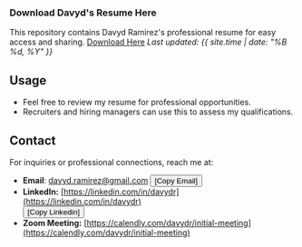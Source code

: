 ### Download Davyd's Resume Here

This repository contains Davyd Ramirez's professional resume for easy access and sharing. [Download Here](https://github.com/davydr/resume/raw/refs/heads/main/davyd_ramirez_resume.docx)
_Last updated: {{ site.time | date: "%B %d, %Y" }}_

## Usage
- Feel free to review my resume for professional opportunities.
- Recruiters and hiring managers can use this to assess my qualifications.


## Contact
For inquiries or professional connections, reach me at:
- **Email**: davyd.ramirez@gmail.com
  <button onclick="copyToClipboard('davyd.ramirez@gmail.com')">[Copy Email]</button>
- **LinkedIn:** [https://linkedin.com/in/davydr](https://linkedin.com/in/davydr)  
  <button onclick="copyToClipboard('https://linkedin.com/in/davydr')">[Copy Linkedin]</button>
- **Zoom Meeting:** [https://calendly.com/davydr/initial-meeting](https://calendly.com/davydr/initial-meeting)

<script>
  function copyToClipboard(text) {
    navigator.clipboard.writeText(text).then(() => {
      alert("Copied: " + text);
    }).catch(err => {
      console.error("Failed to copy: ", err);
    });
  }
</script>
